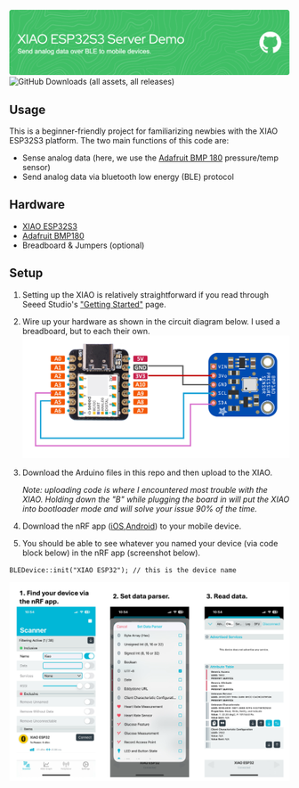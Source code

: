 ![alt text](<ReadMe Files/myBanner.png>)
![GitHub Downloads (all assets, all releases)](https://img.shields.io/github/downloads/lukelikescode/XIAO_ESP32S3_BLEServer_SendAnalogData/total)

## Usage
This is a beginner-friendly project for familiarizing newbies with the XIAO ESP32S3 platform. The two main functions of this code are:
* Sense analog data (here, we use the [Adafruit BMP 180](https://www.adafruit.com/product/1603) pressure/temp sensor)
* Send analog data via bluetooth low energy (BLE) protocol

## Hardware

* [XIAO ESP32S3](https://www.seeedstudio.com/XIAO-ESP32S3-p-5627.html)
* [Adafruit BMP180](https://www.adafruit.com/product/1603)
* Breadboard & Jumpers (optional)

## Setup  
1. Setting up the XIAO is relatively straightforward if you read through Seeed Studio's ["Getting Started"](https://wiki.seeedstudio.com/xiao_esp32s3_getting_started/) page. 

2. Wire up your hardware as shown in the circuit diagram below. I used a breadboard, but to each their own. 
![alt text](<ReadMe Files/CircuitDiagram.png>)

3. Download the Arduino files in this repo and then upload to the XIAO.

     *Note: uploading code is where I encountered most trouble with the XIAO. Holding down the "B" while plugging the board in will put the XIAO into bootloader mode and will solve your issue 90% of the time.*

4. Download the nRF app ([iOS](https://apps.apple.com/us/app/nrf-connect-for-mobile/id1054362403),[Android](https://play.google.com/store/apps/details?id=no.nordicsemi.android.mcp&hl=en_US&gl=US)) to your mobile device. 

5. You should be able to see whatever you named your device (via code block below) in the nRF app (screenshot below).

```
BLEDevice::init("XIAO ESP32"); // this is the device name
```

![alt text](<ReadMe Files/AppScreenshots.png>)
